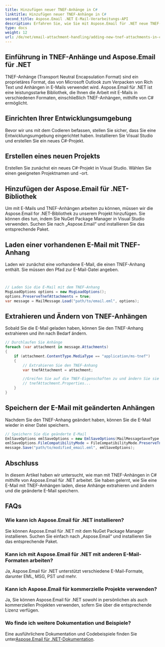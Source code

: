```yaml
---
title: Hinzufügen neuer TNEF-Anhänge in C#
linktitle: Hinzufügen neuer TNEF-Anhänge in C#
second_title: Aspose.Email .NET E-Mail-Verarbeitungs-API
description: Erfahren Sie, wie Sie mit Aspose.Email für .NET neue TNEF-Anhänge in C# hinzufügen. Schritt-für-Schritt-Anleitung mit Codebeispielen für eine nahtlose Integration.
type: docs
weight: 12
url: /de/net/email-attachment-handling/adding-new-tnef-attachments-in-csharp/
---
```


## Einführung in TNEF-Anhänge und Aspose.Email für .NET

TNEF-Anhänge (Transport Neutral Encapsulation Format) sind ein proprietäres Format, das von Microsoft Outlook zum Verpacken von Rich Text und Anhängen in E-Mails verwendet wird. Aspose.Email für .NET ist eine leistungsstarke Bibliothek, die Ihnen die Arbeit mit E-Mails in verschiedenen Formaten, einschließlich TNEF-Anhängen, mithilfe von C# ermöglicht.

## Einrichten Ihrer Entwicklungsumgebung

Bevor wir uns mit dem Codieren befassen, stellen Sie sicher, dass Sie eine Entwicklungsumgebung eingerichtet haben. Installieren Sie Visual Studio und erstellen Sie ein neues C#-Projekt.

## Erstellen eines neuen Projekts

Erstellen Sie zunächst ein neues C#-Projekt in Visual Studio. Wählen Sie einen geeigneten Projektnamen und -ort.

## Hinzufügen der Aspose.Email für .NET-Bibliothek

Um mit E-Mails und TNEF-Anhängen arbeiten zu können, müssen wir die Aspose.Email for .NET-Bibliothek zu unserem Projekt hinzufügen. Sie können dies tun, indem Sie NuGet Package Manager in Visual Studio verwenden. Suchen Sie nach „Aspose.Email“ und installieren Sie das entsprechende Paket.

## Laden einer vorhandenen E-Mail mit TNEF-Anhang

Laden wir zunächst eine vorhandene E-Mail, die einen TNEF-Anhang enthält. Sie müssen den Pfad zur E-Mail-Datei angeben.

```csharp


// Laden Sie die E-Mail mit dem TNEF-Anhang
MsgLoadOptions options = new MsgLoadOptions();
options.PreserveTnefAttachments = true;
var message = MailMessage.Load("path/to/email.eml", options);
```

## Extrahieren und Ändern von TNEF-Anhängen

Sobald Sie die E-Mail geladen haben, können Sie den TNEF-Anhang extrahieren und ihn nach Bedarf ändern.

```csharp
// Durchlaufen Sie Anhänge
foreach (var attachment in message.Attachments)
{
    if (attachment.ContentType.MediaType == "application/ms-tnef")
    {
        // Extrahieren Sie den TNEF-Anhang
        var tnefAttachment = attachment;

        //Greifen Sie auf die TNEF-Eigenschaften zu und ändern Sie sie bei Bedarf
        // tnefAttachment.Properties...
    }
}
```

## Speichern der E-Mail mit geänderten Anhängen

Nachdem Sie den TNEF-Anhang geändert haben, können Sie die E-Mail wieder in einer Datei speichern.

```csharp
// Speichern Sie die geänderte E-Mail
EmlSaveOptions emlSaveOptions = new EmlSaveOptions(MailMessageSaveType.EmlFormat);
emlSaveOptions.FileCompatibilityMode = FileCompatibilityMode.PreserveTnefAttachments;
message.Save("path/to/modified_email.eml", emlSaveOptions);
```

## Abschluss

In diesem Artikel haben wir untersucht, wie man mit TNEF-Anhängen in C# mithilfe von Aspose.Email für .NET arbeitet. Sie haben gelernt, wie Sie eine E-Mail mit TNEF-Anhängen laden, diese Anhänge extrahieren und ändern und die geänderte E-Mail speichern.

## FAQs

### Wie kann ich Aspose.Email für .NET installieren?

Sie können Aspose.Email für .NET mit dem NuGet Package Manager installieren. Suchen Sie einfach nach „Aspose.Email“ und installieren Sie das entsprechende Paket.

### Kann ich mit Aspose.Email für .NET mit anderen E-Mail-Formaten arbeiten?

Ja, Aspose.Email für .NET unterstützt verschiedene E-Mail-Formate, darunter EML, MSG, PST und mehr.

### Kann ich Aspose.Email für kommerzielle Projekte verwenden?

Ja, Sie können Aspose.Email für .NET sowohl in persönlichen als auch kommerziellen Projekten verwenden, sofern Sie über die entsprechende Lizenz verfügen.

### Wo finde ich weitere Dokumentation und Beispiele?

 Eine ausführlichere Dokumentation und Codebeispiele finden Sie unter[Aspose.Email für .NET-Dokumentation](https://reference.aspose.com/email/net/).
